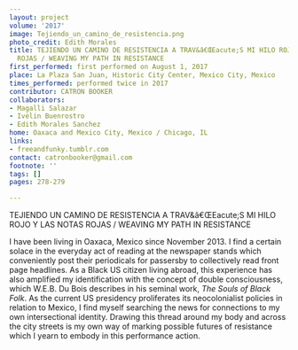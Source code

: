 ```yaml
---
layout: project
volume: '2017'
image: Tejiendo_un_camino_de_resistencia.png
photo_credit: Edith Morales
title: TEJIENDO UN CAMINO DE RESISTENCIA A TRAV&â€ŒEacute;S MI HILO ROJO Y LAS NOTAS
  ROJAS / WEAVING MY PATH IN RESISTANCE
first_performed: first performed on August 1, 2017
place: La Plaza San Juan, Historic City Center, Mexico City, Mexico
times_performed: performed twice in 2017
contributor: CATRON BOOKER
collaborators:
- Magalli Salazar
- Ivelin Buenrostro
- Edith Morales Sanchez
home: Oaxaca and Mexico City, Mexico / Chicago, IL
links:
- freeandfunky.tumblr.com
contact: catronbooker@gmail.com
footnote: ''
tags: []
pages: 278-279

---
```


TEJIENDO UN CAMINO DE RESISTENCIA A TRAV&â€ŒEacute;S MI HILO ROJO Y LAS NOTAS ROJAS / WEAVING MY PATH IN RESISTANCE

I have been living in Oaxaca, Mexico since November 2013. I find a certain solace in the everyday act of reading at the newspaper stands which conveniently post their periodicals for passersby to collectively read front page headlines. As a Black US citizen living abroad, this experience has also amplified my identification with the concept of double consciousness, which W.E.B. Du Bois describes in his seminal work, _The Souls of Black Folk_. As the current US presidency proliferates its neocolonialist policies in relation to Mexico, I find myself searching the news for connections to my own intersectional identity. Drawing this thread around my body and across the city streets is my own way of marking possible futures of resistance which I yearn to embody in this performance action.
